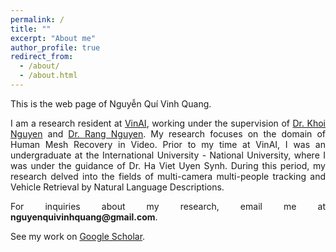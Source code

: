 ```yaml
---
permalink: /
title: ""
excerpt: "About me"
author_profile: true
redirect_from:
  - /about/
  - /about.html
---
```

<meta name="google-site-verification" content="BcSmoaYwlWHjpfCp-00SeL-jTwpB2PsY-IHIjZSyBoc" />

<div class="text-justify">

<p>This is the web page of Nguyễn Quí Vinh Quang.</p>

<p> I am a research resident at <a href="https://www.vinai.io/">VinAI</a>, working under the supervision of  <a href="https://www.khoinguyen.org/">Dr. Khoi Nguyen</a> and <a href="https://rangnguyen.github.io/">Dr. Rang Nguyen</a>. My research focuses on the domain of Human Mesh Recovery in Video. Prior to my time at VinAI, I was an undergraduate at the International University - National University, where I was under the guidance of Dr. Ha Viet Uyen Synh. During this period, my research delved into the fields of multi-camera multi-people tracking and Vehicle Retrieval by Natural Language Descriptions.  </p>


<p>For inquiries about my research, email me at <strong>nguyenquivinhquang@gmail.com</strong>.</p>
<p>See my work on <a href="https://scholar.google.com/citations?user=x0dxK5YAAAAJ&hl=en">Google Scholar</a>.</p>

<head>
    <meta charset="UTF-8">
    <meta name="viewport" content="width=device-width, initial-scale=1.0">
    <title>Research Overview</title>
    <style>
        .text-justify {
            text-align: justify;
        }
        
        ul {
            list-style-type: disc;
            margin-left: 20px;
        }
        
        li {
            margin-bottom: 10px;
        }

        .link-detail {
            font-style: italic;
        }
    </style>
</head>
<body>

<!-- <h2>Research Overview</h2>

<div class="text-justify">
    <p>I specialize in the intersecting domains of computer vision, machine learning, and autonomous systems.</p>
    <p>Recently, my focus areas include:</p>

    <ul>
        <li>
            3D representations derived from 2D data 
            <a class="link-detail" href="https://adrianxsalazar.github.io/3dvision/">[See detailed samples]</a>
        </li>
        <li>Computer vision techniques for robotic applications</li>
        <li>Uncertainty and robustness in deep learning models</li>
    </ul>
</div>

</body>


<h2> Teaching </h2>

<p>I am a teaching assistant at <a href="https://www.kcl.ac.uk/">King's College London</a> where I am teaching:</p>

 <ul>
  <li>7CCSMDM1: Data Mining (2020) </li>
  <li>7CCSMML: Machine Learning (2020 and 2021) </li>
  <li>6CCS3AIN: Artificial Intelligence Reasoning and Decision Making (2020) </li>
</ul>

<p>I am a asociated demonstrator at <a href="https://www.lincoln.ac.uk/home/">the University of Lincoln</a> where I am teaching:</p>
 <ul>
  <li>Big Data</li>
  <li>Machine Learning</li>
  <li>Introduction to robotics</li>
</ul>

</div>


</div> -->


<div class="text-justify">

<h2> Education </h2>

<p> I have had the chance to study my BSc at the International University - VNU-HCM </p>

<!-- <div class="text-center">
<div class="row">

	<img  class="img-circle" src="https://adrianxsalazar.github.io/images/west_florida_logo.png">
	<img class="img-circle" src="https://adrianxsalazar.github.io/images/Edinburgh_logo.png">
	<img class="img-circle" src="https://adrianxsalazar.github.io/images/King's_College_London_logo.png">

</div></div>

<br><p> If you want to know about my previous studies and my research placements you can take a look to my <a href="https://adrianxsalazar.github.io/cv/"> CV site </a></p>

<h2> News </h2>

<p> <strong> 2021/02 </strong> <br>
New dataset for object detection in agriculture. Title: Lincolnbeet. <a href="https://github.com/LAR/lincolnbeet_dataset"> [DATASET PAGE] </a> </p>

<p> <strong> 2021/09 </strong> <br>
New paper updated to arXiv and submitted to ICRA 2022. Towards practical object detection for weed spraying in precision agriculture. <a href="https://arxiv.org/abs/2109.11048"> [PDF] </a> </p>

<p> <strong> 2021/09 </strong> <br>
New dataset for anomaly detection. Title: Riseholme 2021. <a href="https://github.com/ctyeong/Riseholme-2021"> [DATASET PAGE] </a> </p>

<p> <strong> 2021/09 </strong> <br>
New paper updated to arXiv and submitted to ICRA 2022. Self-supervised Representation Learning for Reliable Robotic Monitoring of Fruit Anomalies. <a href="https://arxiv.org/abs/2109.10135"> [PDF] </a> <a href="https://github.com/ctyeong/Riseholme-2021"> [CODE] </a> </p>

<p> <strong> 2021/05 </strong> <br>
Paper accepted at UK-RAS 2022 "Robotics at Home". Title: The need for speed: How 5G communication can support AI in the field. <a href="https://www.researchgate.net/profile/Adrian-Salazar-Gomez/publication/352357727_The_need_for_speed_How_5G_communication_can_support_AI_in_the_field/links/60c506a64585157774d22d77/The-need-for-speed-How-5G-communication-can-support-AI-in-the-field.pdf"> [PDF] </a> </p>

<p> <strong> 2021/02 </strong> <br>
Paper accepted at Journal: IEEE Robotics and Automation Letters (RA-L). Title: Deep  Regression  versus  Detection  for  Counting  in  Robotic  Phenotyping. <a href="https://ieeexplore.ieee.org/document/9364677"> [PDF] </a> <a href="https://github.com/adrianxsalazar/Deep_Regression_vs_Detection_for_Counting_in_Robotic_Phenotyping"> [CODE] </a> </p>

<p> <strong> 2020/09 </strong> <br>
I will attend to the  <a href="http://gpss.cc/gpss20/"> University of Sheffield summer school in Gaussian Processes and Uncertainty Quantification </a> </p>

<p> <strong> 2020/08 </strong> <br>
I am excited to announce that I will attend to the  <a href="https://www.oxfordml.school/"> University of Oxford summer school in machine learning </a> </p>

<p> <strong> 2020/07 </strong> <br>
Gave a workshop on Anomaly detection in Computer Vision at the <a href="https://sfperception2020.blogs.lincoln.ac.uk/"> University of Lincoln </a>  </p>

<p> <strong> 2020/03 </strong> <br>
Started as a Research assistant in Machine learning and robotic perception at the University of Lincoln </p>

<p> <strong> 2020/01 </strong> <br>
Started as a Teaching assistant at King's College London </p>

</div> -->
<script type="text/javascript" id="clustrmaps" src="//clustrmaps.com/map_v2.js?d=_-wKqnsYze2IYJoT0seMSt3384pKLJFwH7izsjB9z8A&cl=ffffff&w=a"></script>
